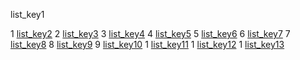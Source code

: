 list_key1

1 [list_key2](https://www.imdb.com/title/tt0118799/?ref_=ttls_li_tt)
2 [list_key3](https://www.imdb.com/title/tt0111161/?ref_=ttls_li_tt)
3 [list_key4](https://www.imdb.com/title/tt0441773/?ref_=ttls_li_tt)
4 [list_key5](https://www.imdb.com/title/tt0441773/?ref_=ttls_li_tt)
5 [list_key6](https://www.imdb.com/title/tt0468569/?ref_=ttls_li_tt)
6 [list_key7](https://www.imdb.com/title/tt0499549/?ref_=ttls_li_tt)
7 [list_key8](https://www.imdb.com/title/tt0108052/?ref_=ttls_li_tt)
8 [list_key9](https://www.imdb.com/title/tt1057500/?ref_=ttls_li_tt)
9 [list_key10](https://www.imdb.com/title/tt1057500/?ref_=ttls_li_tt)
1 [list_key11](https://www.imdb.com/title/tt0060196/?ref_=ttls_li_tt)
1 [list_key12](https://www.imdb.com/title/tt0029843/?ref_=ttls_li_tt)
1 [list_key13](https://www.imdb.com/title/tt3874544/?ref_=nv_sr_1)
